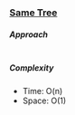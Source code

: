 ### [Same Tree](https://leetcode.com/problems/same-tree/)

##### Approach

```js


```

##### Complexity

- Time: O(n)
- Space: O(1)
